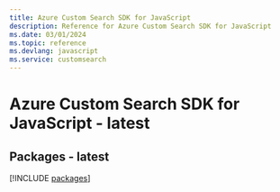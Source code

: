 ```yaml
---
title: Azure Custom Search SDK for JavaScript
description: Reference for Azure Custom Search SDK for JavaScript
ms.date: 03/01/2024
ms.topic: reference
ms.devlang: javascript
ms.service: customsearch
---
```

# Azure Custom Search SDK for JavaScript - latest
## Packages - latest
[!INCLUDE [packages](custom-search-index.md)]